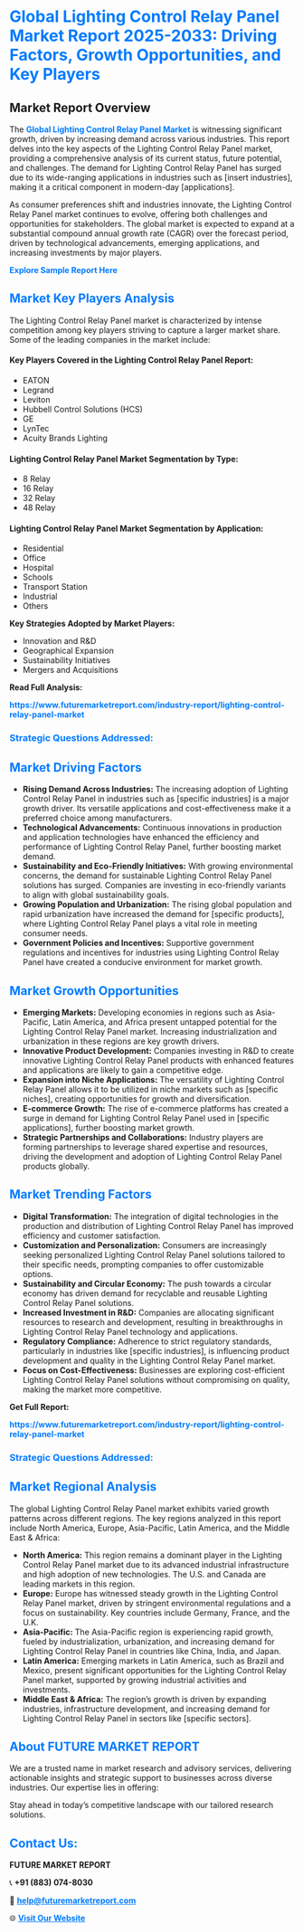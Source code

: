 <h1 style="color: #007BFF;">Global Lighting Control Relay Panel Market Report 2025-2033: Driving Factors, Growth Opportunities, and Key Players</h1>

<section id="overview">
<h2>Market Report Overview</h2>
<p>The <a href="https://www.futuremarketreport.com/industry-report/lighting-control-relay-panel-market" style="color: #007BFF; text-decoration: none;"><strong>Global Lighting Control Relay Panel Market</strong></a> is witnessing significant growth, driven by increasing demand across various industries. This report delves into the key aspects of the Lighting Control Relay Panel market, providing a comprehensive analysis of its current status, future potential, and challenges. The demand for Lighting Control Relay Panel has surged due to its wide-ranging applications in industries such as [insert industries], making it a critical component in modern-day [applications].</p>
<p>As consumer preferences shift and industries innovate, the Lighting Control Relay Panel market continues to evolve, offering both challenges and opportunities for stakeholders. The global market is expected to expand at a substantial compound annual growth rate (CAGR) over the forecast period, driven by technological advancements, emerging applications, and increasing investments by major players.</p>
</section>

<section id="overview">
<p><a href="https://www.futuremarketreport.com/request-sample/reportId=55337" style="color: #007BFF; text-decoration: none;"><strong>Explore Sample Report Here</strong></a></p>
</section>

<section id="key-players">
<h2 style="color: #007BFF;">Market Key Players Analysis</h2>
<p>The Lighting Control Relay Panel market is characterized by intense competition among key players striving to capture a larger market share. Some of the leading companies in the market include:</p>
<h4>Key Players Covered in the Lighting Control Relay Panel Report:</h4>
<ul><li>EATON</li><li>Legrand</li><li>Leviton</li><li>Hubbell Control Solutions (HCS)</li><li>GE</li><li>LynTec</li><li>Acuity Brands Lighting</li></ul>
<h4>Lighting Control Relay Panel Market Segmentation by Type:</h4>
<ul><li>8 Relay</li><li>16 Relay</li><li>32 Relay</li><li>48 Relay</li></ul>

<h4>Lighting Control Relay Panel Market Segmentation by Application:</h4>
<ul><li>Residential</li><li>Office</li><li>Hospital</li><li>Schools</li><li>Transport Station</li><li>Industrial</li><li>Others</li></ul>
<p><strong>Key Strategies Adopted by Market Players:</strong></p>
<ul>
<li>Innovation and R&D</li>
<li>Geographical Expansion</li>
<li>Sustainability Initiatives</li>
<li>Mergers and Acquisitions</li>
</ul>
</section>

<section>
<p><strong>Read Full Analysis: </strong></p><a href="https://www.futuremarketreport.com/industry-report/lighting-control-relay-panel-market" style="color: #007BFF; text-decoration: none;"><strong>https://www.futuremarketreport.com/industry-report/lighting-control-relay-panel-market</strong></a>
<h3 style="color: #007BFF;">Strategic Questions Addressed:</h3>
</section>

<section id="driving-factors">
<h2 style="color: #007BFF;">Market Driving Factors</h2>
<ul>
<li><strong>Rising Demand Across Industries:</strong> The increasing adoption of Lighting Control Relay Panel in industries such as [specific industries] is a major growth driver. Its versatile applications and cost-effectiveness make it a preferred choice among manufacturers.</li>
<li><strong>Technological Advancements:</strong> Continuous innovations in production and application technologies have enhanced the efficiency and performance of Lighting Control Relay Panel, further boosting market demand.</li>
<li><strong>Sustainability and Eco-Friendly Initiatives:</strong> With growing environmental concerns, the demand for sustainable Lighting Control Relay Panel solutions has surged. Companies are investing in eco-friendly variants to align with global sustainability goals.</li>
<li><strong>Growing Population and Urbanization:</strong> The rising global population and rapid urbanization have increased the demand for [specific products], where Lighting Control Relay Panel plays a vital role in meeting consumer needs.</li>
<li><strong>Government Policies and Incentives:</strong> Supportive government regulations and incentives for industries using Lighting Control Relay Panel have created a conducive environment for market growth.</li>
</ul>
</section>

<section id="growth-opportunities">
<h2 style="color: #007BFF;">Market Growth Opportunities</h2>
<ul>
<li><strong>Emerging Markets:</strong> Developing economies in regions such as Asia-Pacific, Latin America, and Africa present untapped potential for the Lighting Control Relay Panel market. Increasing industrialization and urbanization in these regions are key growth drivers.</li>
<li><strong>Innovative Product Development:</strong> Companies investing in R&D to create innovative Lighting Control Relay Panel products with enhanced features and applications are likely to gain a competitive edge.</li>
<li><strong>Expansion into Niche Applications:</strong> The versatility of Lighting Control Relay Panel allows it to be utilized in niche markets such as [specific niches], creating opportunities for growth and diversification.</li>
<li><strong>E-commerce Growth:</strong> The rise of e-commerce platforms has created a surge in demand for Lighting Control Relay Panel used in [specific applications], further boosting market growth.</li>
<li><strong>Strategic Partnerships and Collaborations:</strong> Industry players are forming partnerships to leverage shared expertise and resources, driving the development and adoption of Lighting Control Relay Panel products globally.</li>
</ul>
</section>

<section id="trending-factors">
<h2 style="color: #007BFF;">Market Trending Factors</h2>
<ul>
<li><strong>Digital Transformation:</strong> The integration of digital technologies in the production and distribution of Lighting Control Relay Panel has improved efficiency and customer satisfaction.</li>
<li><strong>Customization and Personalization:</strong> Consumers are increasingly seeking personalized Lighting Control Relay Panel solutions tailored to their specific needs, prompting companies to offer customizable options.</li>
<li><strong>Sustainability and Circular Economy:</strong> The push towards a circular economy has driven demand for recyclable and reusable Lighting Control Relay Panel solutions.</li>
<li><strong>Increased Investment in R&D:</strong> Companies are allocating significant resources to research and development, resulting in breakthroughs in Lighting Control Relay Panel technology and applications.</li>
<li><strong>Regulatory Compliance:</strong> Adherence to strict regulatory standards, particularly in industries like [specific industries], is influencing product development and quality in the Lighting Control Relay Panel market.</li>
<li><strong>Focus on Cost-Effectiveness:</strong> Businesses are exploring cost-efficient Lighting Control Relay Panel solutions without compromising on quality, making the market more competitive.</li>
</ul>
</section>

<section>
<p><strong>Get Full Report: </strong></p><a href="https://www.futuremarketreport.com/industry-report/lighting-control-relay-panel-market" style="color: #007BFF; text-decoration: none;"><strong>https://www.futuremarketreport.com/industry-report/lighting-control-relay-panel-market</strong></a>
<h3 style="color: #007BFF;">Strategic Questions Addressed:</h3>
</section>


<section id="regional-analysis">
<h2 style="color: #007BFF;">Market Regional Analysis</h2>
<p>The global Lighting Control Relay Panel market exhibits varied growth patterns across different regions. The key regions analyzed in this report include North America, Europe, Asia-Pacific, Latin America, and the Middle East & Africa:</p>
<ul>
<li><strong>North America:</strong> This region remains a dominant player in the Lighting Control Relay Panel market due to its advanced industrial infrastructure and high adoption of new technologies. The U.S. and Canada are leading markets in this region.</li>
<li><strong>Europe:</strong> Europe has witnessed steady growth in the Lighting Control Relay Panel market, driven by stringent environmental regulations and a focus on sustainability. Key countries include Germany, France, and the U.K.</li>
<li><strong>Asia-Pacific:</strong> The Asia-Pacific region is experiencing rapid growth, fueled by industrialization, urbanization, and increasing demand for Lighting Control Relay Panel in countries like China, India, and Japan.</li>
<li><strong>Latin America:</strong> Emerging markets in Latin America, such as Brazil and Mexico, present significant opportunities for the Lighting Control Relay Panel market, supported by growing industrial activities and investments.</li>
<li><strong>Middle East & Africa:</strong> The region’s growth is driven by expanding industries, infrastructure development, and increasing demand for Lighting Control Relay Panel in sectors like [specific sectors].</li>
</ul>
</section>

<footer>
<h2 style="color: #007BFF;">About FUTURE MARKET REPORT</h2>
<p>We are a trusted name in market research and advisory services, delivering actionable insights and strategic support to businesses across diverse industries. Our expertise lies in offering:</p>

<p>Stay ahead in today’s competitive landscape with our tailored research solutions.</p>

<h2 style="color: #007BFF;">Contact Us:</h2>
<p><strong>FUTURE MARKET REPORT</strong></p>
<p>📞 <strong>+91 (883) 074-8030</strong></p>
<p>📧 <strong><a href="mailto:help@futuremarketreport.com" style="color: #007BFF;">help@futuremarketreport.com</a></strong></p>
<p>🌐 <strong><a href="https://www.futuremarketreport.com/" style="color: #007BFF;">Visit Our Website</a></strong></p>
</footer>